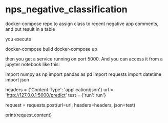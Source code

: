 # nps_negative_classification

docker-compose repo to assign class to recent negative app comments, and put result in a table

you execute

docker-compose build
docker-compose up

then you get a service running on port 5000. And you can access it from a jupyter notebook like this:

import numpy as np
import pandas as pd
import requests
import datetime
import json

headers = {'Content-Type': 'application/json'}
url = 'http://127.0.0.1:5000/predict'
test = {'run':'run'}

request = requests.post(url=url, headers=headers, json=test)

print(request.content)
